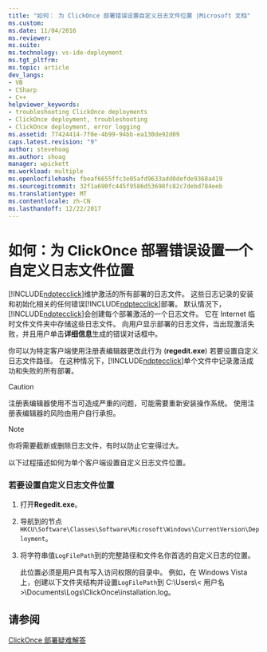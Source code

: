 ```yaml
---
title: "如何： 为 ClickOnce 部署错误设置自定义日志文件位置 |Microsoft 文档"
ms.custom: 
ms.date: 11/04/2016
ms.reviewer: 
ms.suite: 
ms.technology: vs-ide-deployment
ms.tgt_pltfrm: 
ms.topic: article
dev_langs:
- VB
- CSharp
- C++
helpviewer_keywords:
- troubleshooting ClickOnce deployments
- ClickOnce deployment, troubleshooting
- ClickOnce deployment, error logging
ms.assetid: 77424414-7f0e-4b99-94bb-ea130de92d09
caps.latest.revision: "9"
author: stevehoag
ms.author: shoag
manager: wpickett
ms.workload: multiple
ms.openlocfilehash: fbeaf6655ffc3e05afd9633add0defde9368a419
ms.sourcegitcommit: 32f1a690fc445f9586d53698fc82c7debd784eeb
ms.translationtype: MT
ms.contentlocale: zh-CN
ms.lasthandoff: 12/22/2017
---
```

# <a name="how-to-set-a-custom-log-file-location-for-clickonce-deployment-errors"></a>如何：为 ClickOnce 部署错误设置一个自定义日志文件位置
[!INCLUDE[ndptecclick](../deployment/includes/ndptecclick_md.md)]维护激活的所有部署的日志文件。 这些日志记录的安装和初始化相关的任何错误[!INCLUDE[ndptecclick](../deployment/includes/ndptecclick_md.md)]部署。 默认情况下，[!INCLUDE[ndptecclick](../deployment/includes/ndptecclick_md.md)]会创建每个部署激活的一个日志文件。 它在 Internet 临时文件文件夹中存储这些日志文件。 向用户显示部署的日志文件，当出现激活失败，并且用户单击**详细信息**生成的错误对话框中。  
  
 你可以为特定客户端使用注册表编辑器更改此行为 (**regedit.exe**) 若要设置自定义日志文件路径。 在这种情况下，[!INCLUDE[ndptecclick](../deployment/includes/ndptecclick_md.md)]单个文件中记录激活成功和失败的所有部署。  
  
> [!CAUTION]
>  注册表编辑器使用不当可造成严重的问题，可能需要重新安装操作系统。 使用注册表编辑器的风险由用户自行承担。  
  
> [!NOTE]
>  你将需要截断或删除日志文件，有时以防止它变得过大。  
  
 以下过程描述如何为单个客户端设置自定义日志文件位置。  
  
### <a name="to-set-a-custom-log-file-location"></a>若要设置自定义日志文件位置  
  
1.  打开**Regedit.exe**。  
  
2.  导航到的节点`HKCU\Software\Classes\Software\Microsoft\Windows\CurrentVersion\Deployment`。  
  
3.  将字符串值`LogFilePath`到的完整路径和文件名你首选的自定义日志的位置。  
  
     此位置必须是用户具有写入访问权限的目录中。 例如，在 Windows Vista 上，创建以下文件夹结构并设置`LogFilePath`到 C:\Users\\< 用户名\>\Documents\Logs\ClickOnce\installation.log。  
  
## <a name="see-also"></a>请参阅  
 [ClickOnce 部署疑难解答](../deployment/troubleshooting-clickonce-deployments.md)